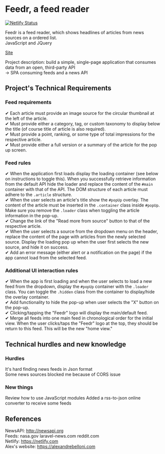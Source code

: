 # Feedr, a feed reader

[![Netlify Status](https://api.netlify.com/api/v1/badges/3523925d-f136-4cdf-b7ce-4fdc41117747/deploy-status)](https://app.netlify.com/sites/feedreader/deploys)  

Feedr is a feed reader, which shows headlines of articles from news sources on a ordered list.  
JavaScript and JQuery  

[Site](https://feedreader.netlify.com)

Project description: build a simple, single-page application that consumes data from an open, third-party API  
-> SPA consuming feeds and a news API

## Project's Technical Requirements

### Feed requirements
✔ Each article must provide an image source for the circular thumbnail at the
  left of the article.  
✔ Must provide either a category, tag, or custom taxonomy to display below the
  title (of course title of article is also required).  
✔ Must provide a point, ranking, or some type of total impressions for the
  respective article.  
✔ Must provide either a full version or a summary of the article for the pop up
  screen.  

### Feed rules

✔  When the application first loads display the loading container (see below on
  instructions to toggle this). When you successfully retrieve information from
  the default API hide the loader and replace the content of the `#main`
  container with that of the API. The DOM structure of each article must adhere
  to the `.article` structure.  
✔  When the user selects an article's title show the `#popUp` overlay. The
  content of the article must be inserted in the `.container` class inside
  `#popUp`. Make sure you remove the `.loader` class when toggling the article
  information in the pop-up.  
✔  Change the link of the "Read more from source" button to that of the
  respective article.  
✔  When the user selects a source from the dropdown menu on the header, replace
  the content of the page with articles from the newly selected source. Display
  the loading pop up when the user first selects the new source, and hide it on
  success.  
✔  Add an error message (either alert or a notification on the page) if the app
  cannot load from the selected feed.

### Additional UI interaction rules

✔  When the app is first loading and when the user selects to load a new feed
  from the dropdown, display the `#popUp` container with the `.loader` class.
  You can toggle the `.hidden` class from the container to display/hide the
  overlay container.  
✔  Add functionality to hide the pop-up when user selects the "X" button on the
  pop-up.  
✔  Clicking/tapping the "Feedr" logo will display the main/default feed.  
✔  Merge all feeds into one main feed in chronological order for the initial
   view. When the user clicks/taps the "Feedr" logo at the top, they should be
   return to this feed. This will be the new "home view."


## Technical hurdles and new knowledge
### Hurdles
It's hard finding news feeds in Json format  
Some news sources blocked me because of CORS issue 
### New things 
Review how to use JavaScript modules
Added a rss-to-json online converter to receive some feeds


## References

NewsAPI: http://newsapi.org  
Feeds: nasa.gov laravel-news.com reddit.com  
Netlify: https://netlify.com  
Alex's website: https://alexandrebelloni.com  


